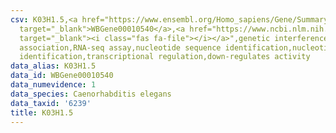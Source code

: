 ```yaml
---
csv: K03H1.5,<a href="https://www.ensembl.org/Homo_sapiens/Gene/Summary?db=core;g=WBGene00010540"
  target="_blank">WBGene00010540</a>,<a href="https://www.ncbi.nlm.nih.gov/pubmed/27496166"
  target="_blank"><i class="fas fa-file"></i></a>",genetic interference,functional
  association,RNA-seq assay,nucleotide sequence identification,nucleotide sequence
  identification,transcriptional regulation,down-regulates activity
data_alias: K03H1.5
data_id: WBGene00010540
data_numevidence: 1
data_species: Caenorhabditis elegans
data_taxid: '6239'
title: K03H1.5
---
```

